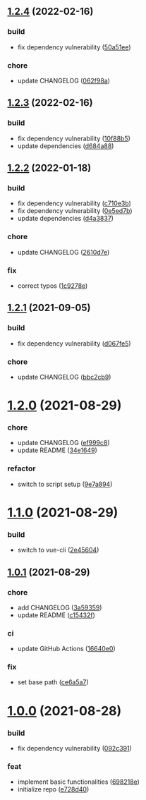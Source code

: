 ## [1.2.4](https://github.com/Samarium150/mirage-tank-images/compare/v1.2.3...v1.2.4) (2022-02-16)

### build

* fix dependency vulnerability
  ([50a51ee](https://github.com/Samarium150/mirage-tank-images/commit/50a51ee1836ae5434842c96817b317a43cba081b))

### chore

* update CHANGELOG
  ([062f98a](https://github.com/Samarium150/mirage-tank-images/commit/062f98a7cee2f1541e2c6dff2edfa65ccdb77b94))

## [1.2.3](https://github.com/Samarium150/mirage-tank-images/compare/v1.2.2...v1.2.3) (2022-02-16)

### build

* fix dependency vulnerability
  ([10f88b5](https://github.com/Samarium150/mirage-tank-images/commit/10f88b52f4b4d840d65bcf90be5c25d3bd34d337))
* update dependencies
  ([d684a88](https://github.com/Samarium150/mirage-tank-images/commit/d684a8834b9265aff3926026f95f2f74e0a4ad1f))

## [1.2.2](https://github.com/Samarium150/mirage-tank-images/compare/v1.2.1...v1.2.2) (2022-01-18)

### build

* fix dependency vulnerability
  ([c710e3b](https://github.com/Samarium150/mirage-tank-images/commit/c710e3bf37551aed4d82cc432033f7ebc2595e10))
* fix dependency vulnerability
  ([0e5ed7b](https://github.com/Samarium150/mirage-tank-images/commit/0e5ed7b1f75908438b42d2d3b1e47d724f946e0c))
* update dependencies
  ([d4a3837](https://github.com/Samarium150/mirage-tank-images/commit/d4a383769185238edabbdaae6a8f428faa88c76a))

### chore

* update CHANGELOG
  ([2610d7e](https://github.com/Samarium150/mirage-tank-images/commit/2610d7e933ab57def9c93bf2db51b6ef26ab338d))

### fix

* correct typos
  ([1c9278e](https://github.com/Samarium150/mirage-tank-images/commit/1c9278e90354e985c602eeeee3a902bf49d64a0e))

## [1.2.1](https://github.com/Samarium150/mirage-tank-images/compare/v1.2.0...v1.2.1) (2021-09-05)

### build

* fix dependency vulnerability
  ([d067fe5](https://github.com/Samarium150/mirage-tank-images/commit/d067fe5a2f9469e451994377da311247a5c99520))

### chore

* update CHANGELOG ([bbc2cb9](https://github.com/Samarium150/mirage-tank-images/commit/bbc2cb9372a69b0ed486b45e27c2905df5c532d7))

# [1.2.0](https://github.com/Samarium150/mirage-tank-images/compare/v1.1.0...v1.2.0) (2021-08-29)

### chore

* update CHANGELOG ([ef999c8](https://github.com/Samarium150/mirage-tank-images/commit/ef999c8dd8e6d7b51a6fc4f2de6b2394d52768d6))
* update README ([34e1649](https://github.com/Samarium150/mirage-tank-images/commit/34e16493316de6f3aac967899ad0216055e0f92a))

### refactor

* switch to script setup ([9e7a894](https://github.com/Samarium150/mirage-tank-images/commit/9e7a89433bd9aa704b9ab37680a8d7749bf819fb))

# [1.1.0](https://github.com/Samarium150/mirage-tank-images/compare/v1.0.1...v1.1.0) (2021-08-29)

### build

* switch to vue-cli ([2e45604](https://github.com/Samarium150/mirage-tank-images/commit/2e4560428f8ad6f38f9554ad4607dc44760eb116))

## [1.0.1](https://github.com/Samarium150/mirage-tank-images/compare/v1.0.0...v1.0.1) (2021-08-29)

### chore

* add CHANGELOG ([3a59359](https://github.com/Samarium150/mirage-tank-images/commit/3a5935905c50476906054e1be36c0389c1aedbf3))
* update README ([c15432f](https://github.com/Samarium150/mirage-tank-images/commit/c15432fc3c05ba8f3dc74320a5a2680b615cabf9))

### ci

* update GitHub Actions ([16640e0](https://github.com/Samarium150/mirage-tank-images/commit/16640e0ea68b9da66fef42a9670e05249c2d0d16))

### fix

* set base path ([ce6a5a7](https://github.com/Samarium150/mirage-tank-images/commit/ce6a5a7769afe463127ca0cd900733ee06e58570))

# [1.0.0](https://github.com/Samarium150/mirage-tank-images/compare/e728d40782939a72f87cc68cec7885e30a556dbc...v1.0.0) (2021-08-28)

### build

* fix dependency vulnerability ([092c391](https://github.com/Samarium150/mirage-tank-images/commit/092c39167b67b39eb0a96912f00ab50da4519438))

### feat

* implement basic functionalities ([698218e](https://github.com/Samarium150/mirage-tank-images/commit/698218e959e875dbd085a4ef209342c1b938b90b))
* initialize repo ([e728d40](https://github.com/Samarium150/mirage-tank-images/commit/e728d40782939a72f87cc68cec7885e30a556dbc))




